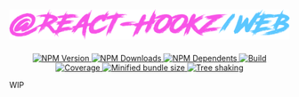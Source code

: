 <div align="center">
  <h1><img src=".github/logo.png" alt="@react-hookz/web"></h1>
  <p>
    <a href="https://www.npmjs.com/package/@react-hookz/web">
      <img src="https://flat.badgen.net/npm/v/@react-hookz/web" alt="NPM Version">
    </a>
    <a href="https://www.npmjs.com/package/@react-hookz/web">
      <img src="https://flat.badgen.net/npm/dm/@react-hookz/web" alt="NPM Downloads">
    </a>
    <a href="https://www.npmjs.com/package/@react-hookz/web">
      <img src="https://flat.badgen.net/npm/dependents/@react-hookz/web" alt="NPM Dependents">
    </a>
    <a href="https://github.com/react-hookz/web/actions">
      <img src="https://img.shields.io/github/workflow/status/react-hookz/web/CI?style=flat-square" alt="Build">
    </a>
    <a href="https://app.codecov.io/gh/react-hookz/web">
      <img src="https://flat.badgen.net/codecov/c/github/react-hookz/web" alt="Coverage">
    </a>
    <a href="https://bundlephobia.com/result?p=@react-hookz/web">
      <img src="https://flat.badgen.net/bundlephobia/minzip/@react-hookz/web" alt="Minified bundle size">
    </a>
    <a href="https://bundlephobia.com/result?p=@react-hookz/web">
      <img src="https://flat.badgen.net/bundlephobia/tree-shaking/@react-hookz/web" alt="Tree shaking">
    </a>
  </p>
</div>

WIP
